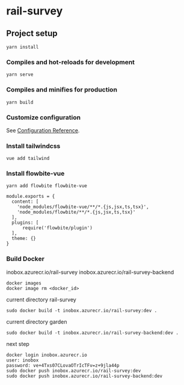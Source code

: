 # rail-survey

## Project setup
```
yarn install
```

### Compiles and hot-reloads for development
```
yarn serve
```

### Compiles and minifies for production
```
yarn build
```

### Customize configuration
See [Configuration Reference](https://cli.vuejs.org/config/).

### Install tailwindcss
```
vue add tailwind
```

### Install flowbite-vue
```
yarn add flowbite flowbite-vue
```
```
module.exports = {
  content: [
    'node_modules/flowbite-vue/**/*.{js,jsx,ts,tsx}',
    'node_modules/flowbite/**/*.{js,jsx,ts,tsx}'
  ],
  plugins: [
      require('flowbite/plugin')
  ],
  theme: {}
}
```
### Build Docker
inobox.azurecr.io/rail-survey
inobox.azurecr.io/rail-survey-backend
```
docker images
docker image rm <docker_id>
```

current directory rail-survey
```
sudo docker build -t inobox.azurecr.io/rail-survey:dev .
```

current directory garden
```
sudo docker build -t inobox.azurecr.io/rail-survey-backend:dev .
```

next step
```
docker login inobox.azurecr.io
user: inobox
password: ve+4Txs07CLovaOTrIcTFv=z+9jla44p
sudo docker push inobox.azurecr.io/rail-survey:dev
sudo docker push inobox.azurecr.io/rail-survey-backend:dev
```